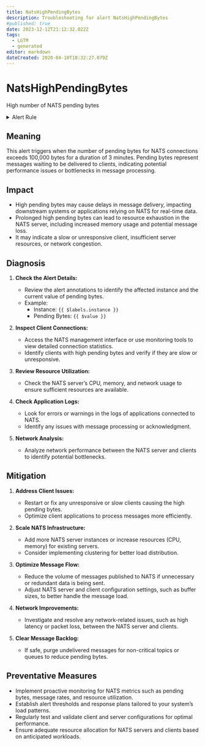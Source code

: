 ```yaml
---
title: NatsHighPendingBytes
description: Troubleshooting for alert NatsHighPendingBytes
#published: true
date: 2023-12-12T21:12:32.022Z
tags: 
  - LGTM
  - generated
editor: markdown
dateCreated: 2020-04-10T18:32:27.079Z
---
```


# NatsHighPendingBytes

High number of NATS pending bytes

<details>
  <summary>Alert Rule</summary>

{{% rule "nats/nats-exporter.yml" "NatsHighPendingBytes" %}}

{{% comment %}}

```yaml
alert: NatsHighPendingBytes
expr: gnatsd_connz_pending_bytes > 100000
for: 3m
labels:
    severity: warning
annotations:
    summary: Nats high pending bytes (instance {{ $labels.instance }})
    description: |-
        High number of NATS pending bytes ({{ $value }}) for {{ $labels.instance }}
          VALUE = {{ $value }}
          LABELS = {{ $labels }}
    runbook: https://github.com/srerun/prometheus-alerts/blob/main/content/runbooks/nats-exporter/NatsHighPendingBytes.md

```

{{% /comment %}}

</details>


## Meaning

This alert triggers when the number of pending bytes for NATS connections exceeds 100,000 bytes for a duration of 3 minutes. Pending bytes represent messages waiting to be delivered to clients, indicating potential performance issues or bottlenecks in message processing.


## Impact

- High pending bytes may cause delays in message delivery, impacting downstream systems or applications relying on NATS for real-time data.
- Prolonged high pending bytes can lead to resource exhaustion in the NATS server, including increased memory usage and potential message loss.
- It may indicate a slow or unresponsive client, insufficient server resources, or network congestion.

## Diagnosis

1. **Check the Alert Details:**
   - Review the alert annotations to identify the affected instance and the current value of pending bytes.
   - Example:
     - Instance: `{{ $labels.instance }}`
     - Pending Bytes: `{{ $value }}`

2. **Inspect Client Connections:**
   - Access the NATS management interface or use monitoring tools to view detailed connection statistics.
   - Identify clients with high pending bytes and verify if they are slow or unresponsive.

3. **Review Resource Utilization:**
   - Check the NATS server’s CPU, memory, and network usage to ensure sufficient resources are available.

4. **Check Application Logs:**
   - Look for errors or warnings in the logs of applications connected to NATS.
   - Identify any issues with message processing or acknowledgment.

5. **Network Analysis:**
   - Analyze network performance between the NATS server and clients to identify potential bottlenecks.

## Mitigation

1. **Address Client Issues:**
   - Restart or fix any unresponsive or slow clients causing the high pending bytes.
   - Optimize client applications to process messages more efficiently.

2. **Scale NATS Infrastructure:**
   - Add more NATS server instances or increase resources (CPU, memory) for existing servers.
   - Consider implementing clustering for better load distribution.

3. **Optimize Message Flow:**
   - Reduce the volume of messages published to NATS if unnecessary or redundant data is being sent.
   - Adjust NATS server and client configuration settings, such as buffer sizes, to better handle the message load.

4. **Network Improvements:**
   - Investigate and resolve any network-related issues, such as high latency or packet loss, between the NATS server and clients.

5. **Clear Message Backlog:**
   - If safe, purge undelivered messages for non-critical topics or queues to reduce pending bytes.

## Preventative Measures

- Implement proactive monitoring for NATS metrics such as pending bytes, message rates, and resource utilization.
- Establish alert thresholds and response plans tailored to your system’s load patterns.
- Regularly test and validate client and server configurations for optimal performance.
- Ensure adequate resource allocation for NATS servers and clients based on anticipated workloads.

